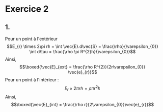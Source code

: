 # Exercice 2
## 1.
Pour un point à l'extérieur
$$E_{r} \times 2\pi rh = \int \vec{E}.d\vec{S} = \frac{\rho}{\varepsilon_{0}} \int d\tau = \frac{\rho \pi R^{2}h}{\varepsilon_{0}}$$
Ainsi, 
$$\boxed{\vec{E}_{ext} = \frac{\rho R^{2}}{2r\varepsilon_{0}} \vec{e}_{r}}$$
Pour un point à l'intérieur : 
$$E_{r} \times 2\pi rh = \rho \pi r^{2}h$$
Ainsi, 
$$\boxed{\vec{E}_{int} = \frac{\rho r}{2\varepsilon_{0}}\vec{e}_{r}}$$

